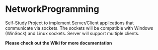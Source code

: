 # NetworkProgramming
Self-Study Project to implement Server/Client applications that communicate via sockets. The sockets will be compatible with Windows (WinSock) and Linux sockets. Server will support multiple clients.

__Please check out the Wiki for more documentation__
